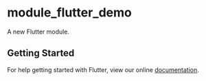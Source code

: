 # module_flutter_demo

A new Flutter module.

## Getting Started

For help getting started with Flutter, view our online
[documentation](https://flutter.dev/).
